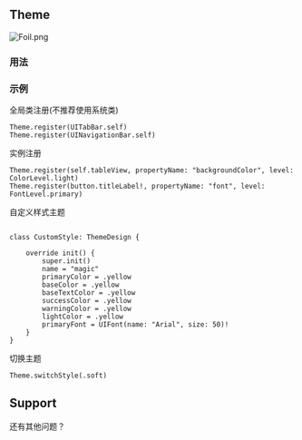 ## Theme

![Foil.png](https://raw.githubusercontent.com/chenmingjia/Theme/master/Foil.png)

### 用法



### 示例
全局类注册(不推荐使用系统类)
```
Theme.register(UITabBar.self)
Theme.register(UINavigationBar.self)
```

实例注册
```
Theme.register(self.tableView, propertyName: "backgroundColor", level: ColorLevel.light)
Theme.register(button.titleLabel!, propertyName: "font", level: FontLevel.primary)
```

自定义样式主题
```

class CustomStyle: ThemeDesign {

    override init() {
        super.init()
        name = "magic"
        primaryColor = .yellow
        baseColor = .yellow
        baseTextColor = .yellow
        successColor = .yellow
        warningColor = .yellow
        lightColor = .yellow
        primaryFont = UIFont(name: "Arial", size: 50)!
    }
}

```

切换主题
```
Theme.switchStyle(.soft)

```

## Support
还有其他问题？




